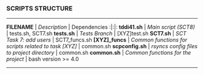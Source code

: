 ### SCRIPTS STRUCTURE
***
 **FILENAME** | _Description_ | Dependencies
:|:|:
 **tddi41.sh** | _Main script (SCT8)_ | tests.sh, SCT7.sh
 **tests.sh** | _Tests Branch_ | [XYZ]test.sh
 **SCT7.sh** | _SCT Task 7: add users_ | SCT7_funcs.sh
 **[XYZ]_funcs** | _Common functions for scripts related to task [XYZ]_ | common.sh
 **scpconfig.sh** | _rsyncs config files to project directory_ | common.sh
 **common.sh** | _Common functions for the project_ | bash version >= 4.0
***
